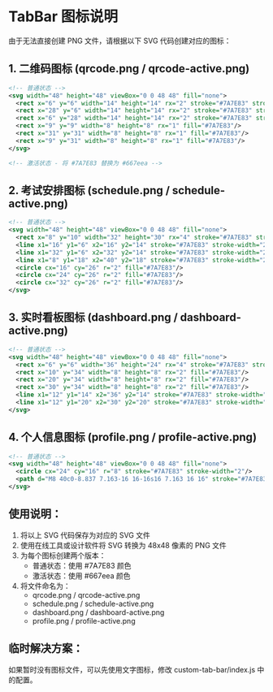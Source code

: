 # TabBar 图标说明

由于无法直接创建 PNG 文件，请根据以下 SVG 代码创建对应的图标：

## 1. 二维码图标 (qrcode.png / qrcode-active.png)
```svg
<!-- 普通状态 -->
<svg width="48" height="48" viewBox="0 0 48 48" fill="none">
  <rect x="6" y="6" width="14" height="14" rx="2" stroke="#7A7E83" stroke-width="2"/>
  <rect x="28" y="6" width="14" height="14" rx="2" stroke="#7A7E83" stroke-width="2"/>
  <rect x="6" y="28" width="14" height="14" rx="2" stroke="#7A7E83" stroke-width="2"/>
  <rect x="9" y="9" width="8" height="8" rx="1" fill="#7A7E83"/>
  <rect x="31" y="31" width="8" height="8" rx="1" fill="#7A7E83"/>
  <rect x="9" y="31" width="8" height="8" rx="1" fill="#7A7E83"/>
</svg>

<!-- 激活状态 - 将 #7A7E83 替换为 #667eea -->
```

## 2. 考试安排图标 (schedule.png / schedule-active.png)
```svg
<!-- 普通状态 -->
<svg width="48" height="48" viewBox="0 0 48 48" fill="none">
  <rect x="8" y="10" width="32" height="30" rx="4" stroke="#7A7E83" stroke-width="2"/>
  <line x1="16" y1="6" x2="16" y2="14" stroke="#7A7E83" stroke-width="2"/>
  <line x1="32" y1="6" x2="32" y2="14" stroke="#7A7E83" stroke-width="2"/>
  <line x1="8" y1="18" x2="40" y2="18" stroke="#7A7E83" stroke-width="2"/>
  <circle cx="16" cy="26" r="2" fill="#7A7E83"/>
  <circle cx="24" cy="26" r="2" fill="#7A7E83"/>
  <circle cx="32" cy="26" r="2" fill="#7A7E83"/>
</svg>
```

## 3. 实时看板图标 (dashboard.png / dashboard-active.png)
```svg
<!-- 普通状态 -->
<svg width="48" height="48" viewBox="0 0 48 48" fill="none">
  <rect x="6" y="6" width="36" height="24" rx="4" stroke="#7A7E83" stroke-width="2"/>
  <rect x="10" y="34" width="8" height="8" rx="2" fill="#7A7E83"/>
  <rect x="20" y="34" width="8" height="8" rx="2" fill="#7A7E83"/>
  <rect x="30" y="34" width="8" height="8" rx="2" fill="#7A7E83"/>
  <line x1="12" y1="14" x2="36" y2="14" stroke="#7A7E83" stroke-width="2"/>
  <line x1="12" y1="20" x2="30" y2="20" stroke="#7A7E83" stroke-width="2"/>
</svg>
```

## 4. 个人信息图标 (profile.png / profile-active.png)
```svg
<!-- 普通状态 -->
<svg width="48" height="48" viewBox="0 0 48 48" fill="none">
  <circle cx="24" cy="16" r="8" stroke="#7A7E83" stroke-width="2"/>
  <path d="M8 40c0-8.837 7.163-16 16-16s16 7.163 16 16" stroke="#7A7E83" stroke-width="2"/>
</svg>
```

## 使用说明：
1. 将以上 SVG 代码保存为对应的 SVG 文件
2. 使用在线工具或设计软件将 SVG 转换为 48x48 像素的 PNG 文件
3. 为每个图标创建两个版本：
   - 普通状态：使用 #7A7E83 颜色
   - 激活状态：使用 #667eea 颜色
4. 将文件命名为：
   - qrcode.png / qrcode-active.png
   - schedule.png / schedule-active.png
   - dashboard.png / dashboard-active.png
   - profile.png / profile-active.png

## 临时解决方案：
如果暂时没有图标文件，可以先使用文字图标，修改 custom-tab-bar/index.js 中的配置。